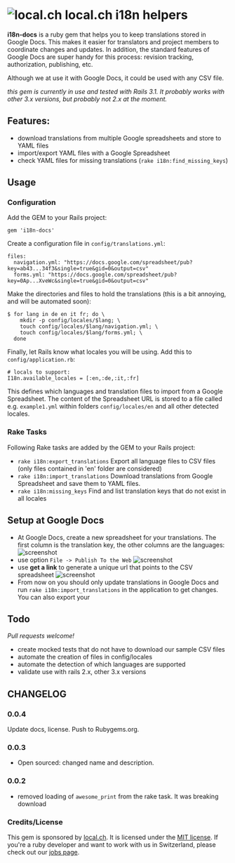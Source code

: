 
# ![local.ch](https://secure.gravatar.com/avatar/0f2b2e84b639b6e829e55d106b507e1b.png?d=retro&r=PG&s=64) local.ch i18n helpers

**i18n-docs** is a ruby gem that helps you to keep translations stored in Google Docs. This makes it easier for translators and project members to coordinate changes and updates. In addition, the standard features of Google Docs are super handy for this process: revision tracking, authorization, publishing, etc. 

Although we at use it with Google Docs, it could be used with any CSV file.

*this gem is currently in use and tested with Rails 3.1. It probably works with other 3.x versions, but probably not 2.x at the moment.*

## Features: 

* download translations from multiple Google spreadsheets and store to YAML files
* import/export YAML files with a Google Spreadsheet
* check YAML files for missing translations (`rake i18n:find_missing_keys`)

## Usage

### Configuration

Add the GEM to your Rails project:

    gem 'i18n-docs'

Create a configuration file in `config/translations.yml`:

    files:
      navigation.yml: "https://docs.google.com/spreadsheet/pub?key=ab43...34f3&single=true&gid=0&output=csv"
      forms.yml: "https://docs.google.com/spreadsheet/pub?key=0Ap...XveWc&single=true&gid=0&output=csv"

Make the directories and files to hold the translations (this is a bit annoying, and will be automated soon):

    $ for lang in de en it fr; do \
        mkdir -p config/locales/$lang; \
        touch config/locales/$lang/navigation.yml; \
        touch config/locales/$lang/forms.yml; \
      done
      
Finally, let Rails know what locales you will be using. Add this to `config/application.rb`:

    # locals to support:
    I18n.available_locales = [:en,:de,:it,:fr]

This defines which languages and translation files to import from a Google Spreadsheet. The content of the Spreadsheet URL is stored to a file called e.g. `example1.yml` within folders `config/locales/en` and all other detected locales.

### Rake Tasks

Following Rake tasks are added by the GEM to your Rails project:

* `rake i18n:export_translations`
  Export all language files to CSV files (only files contained in 'en' folder are considered)
* `rake i18n:import_translations`
  Download translations from Google Spreadsheet and save them to YAML files.
* `rake i18n:missing_keys`
  Find and list translation keys that do not exist in all locales


## Setup at Google Docs

* At Google Docs, create a new spreadsheet for your translations. The first column is the translation key, the other columns are the languages:
![screenshot](http://dl.dropbox.com/u/385855/Screenshots/bamr.png)
* use option `File -> Publish To the Web` 
![screenshot](http://dl.dropbox.com/u/385855/Screenshots/2-lp.png)
* use **get a link** to generate a unique url that points to the CSV spreadsheet
![screenshot](http://dl.dropbox.com/u/385855/Screenshots/oom_.png)
* From now on you should only update translations in Google Docs and run `rake i18n:import_translations` in the application to get changes. You can also export your 

## Todo

*Pull requests welcome!*

* create mocked tests that do not have to download our sample CSV files
* automate the creation of files in config/locales
* automate the detection of which languages are supported
* validate use with rails 2.x, other 3.x versions

## CHANGELOG

### 0.0.4

Update docs, license. Push to Rubygems.org.

### 0.0.3

* Open sourced: changed name and description.

### 0.0.2

* removed loading of `awesome_print` from the rake task. It was breaking
  download

### Credits/License

This gem is sponsored by [local.ch](http://www.local.ch/). It is licensed under the [MIT license](http://en.wikipedia.org/wiki/MIT_License). If you're a ruby developer and want to work with us in Switzerland, please check out our [jobs page](http://local-ch.github.com/).

